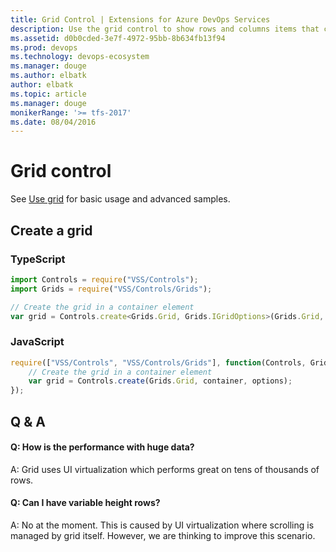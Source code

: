 ```yaml
---
title: Grid Control | Extensions for Azure DevOps Services
description: Use the grid control to show rows and columns items that can be sorted, resized and moved in your app for Azure DevOps Services.
ms.assetid: d0b0cded-3e7f-4972-95bb-8b634fb13f94
ms.prod: devops
ms.technology: devops-ecosystem
ms.manager: douge
ms.author: elbatk
author: elbatk
ms.topic: article
ms.manager: douge
monikerRange: '>= tfs-2017'
ms.date: 08/04/2016
---
```


# Grid control

See [Use grid](../../../develop/ui-controls/grido.md) for basic usage and advanced samples.

## Create a grid

### TypeScript
``` javascript
import Controls = require("VSS/Controls");
import Grids = require("VSS/Controls/Grids");

// Create the grid in a container element
var grid = Controls.create<Grids.Grid, Grids.IGridOptions>(Grids.Grid, container, options);
```

### JavaScript
``` javascript
require(["VSS/Controls", "VSS/Controls/Grids"], function(Controls, Grids) {
    // Create the grid in a container element
    var grid = Controls.create(Grids.Grid, container, options);
});
```

## Q & A

<!-- BEGINSECTION class="m-qanda" -->

#### Q: How is the performance with huge data?

A: Grid uses UI virtualization which performs great on tens of thousands of rows. 

#### Q: Can I have variable height rows?

A: No at the moment. This is caused by UI virtualization where scrolling is managed by grid itself. However, we are thinking to improve this scenario.

<!-- ENDSECTION -->